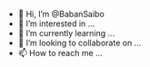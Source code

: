 - 👋 Hi, I’m @BabanSaibo
- 👀 I’m interested in ...
- 🌱 I’m currently learning ...
- 💞️ I’m looking to collaborate on ...
- 📫 How to reach me ...

<!---
BabanSaibo/BabanSaibo is a ✨ special ✨ repository because its `README.md` (this file) appears on your GitHub profile.
You can click the Preview link to take a look at your changes.
--->

